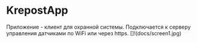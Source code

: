 # KrepostApp
Приложение - клиент для охранной системы. Подключается к серверу управления датчиками по WiFi или через https. 
[]!(docs/screen1.jpg) 